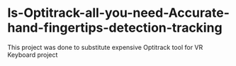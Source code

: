 # Is-Optitrack-all-you-need-Accurate-hand-fingertips-detection-tracking
This project was done to substitute expensive Optitrack tool for VR Keyboard project
